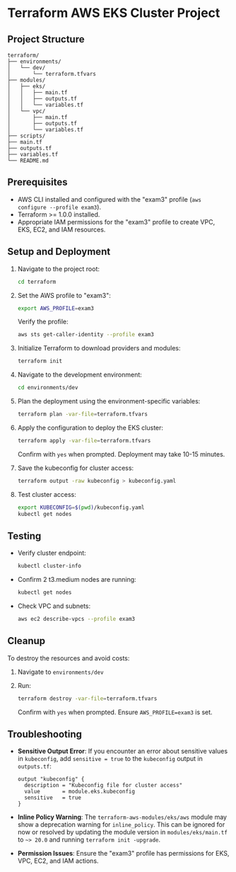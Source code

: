 # Terraform AWS EKS Cluster Project

## Project Structure

```
terraform/
├── environments/
│   └── dev/
│       └── terraform.tfvars
├── modules/
│   ├── eks/
│   │   ├── main.tf
│   │   ├── outputs.tf
│   │   └── variables.tf
│   └── vpc/
│       ├── main.tf
│       ├── outputs.tf
│       └── variables.tf
├── scripts/
├── main.tf
├── outputs.tf
├── variables.tf
└── README.md
```

## Prerequisites

- AWS CLI installed and configured with the "exam3" profile (`aws configure --profile exam3`).
- Terraform &gt;= 1.0.0 installed.
- Appropriate IAM permissions for the "exam3" profile to create VPC, EKS, EC2, and IAM resources.

## Setup and Deployment

1. Navigate to the project root:

   ```bash
   cd terraform
   ```
2. Set the AWS profile to "exam3":

   ```bash
   export AWS_PROFILE=exam3
   ```

   Verify the profile:

   ```bash
   aws sts get-caller-identity --profile exam3
   ```
3. Initialize Terraform to download providers and modules:

   ```bash
   terraform init
   ```
4. Navigate to the development environment:

   ```bash
   cd environments/dev
   ```
5. Plan the deployment using the environment-specific variables:

   ```bash
   terraform plan -var-file=terraform.tfvars
   ```
6. Apply the configuration to deploy the EKS cluster:

   ```bash
   terraform apply -var-file=terraform.tfvars
   ```

   Confirm with `yes` when prompted. Deployment may take 10-15 minutes.
7. Save the kubeconfig for cluster access:

   ```bash
   terraform output -raw kubeconfig > kubeconfig.yaml
   ```
8. Test cluster access:

   ```bash
   export KUBECONFIG=$(pwd)/kubeconfig.yaml
   kubectl get nodes
   ```

## Testing

- Verify cluster endpoint:

  ```bash
  kubectl cluster-info
  ```
- Confirm 2 t3.medium nodes are running:

  ```bash
  kubectl get nodes
  ```
- Check VPC and subnets:

  ```bash
  aws ec2 describe-vpcs --profile exam3
  ```

## Cleanup

To destroy the resources and avoid costs:

1. Navigate to `environments/dev`
2. Run:

   ```bash
   terraform destroy -var-file=terraform.tfvars
   ```

   Confirm with `yes` when prompted. Ensure `AWS_PROFILE=exam3` is set.

## Troubleshooting

- **Sensitive Output Error**: If you encounter an error about sensitive values in `kubeconfig`, add `sensitive = true` to the `kubeconfig` output in `outputs.tf`:

  ```hcl
  output "kubeconfig" {
    description = "Kubeconfig file for cluster access"
    value       = module.eks.kubeconfig
    sensitive   = true
  }
  ```
- **Inline Policy Warning**: The `terraform-aws-modules/eks/aws` module may show a deprecation warning for `inline_policy`. This can be ignored for now or resolved by updating the module version in `modules/eks/main.tf` to `~> 20.0` and running `terraform init -upgrade`.
- **Permission Issues**: Ensure the "exam3" profile has permissions for EKS, VPC, EC2, and IAM actions.